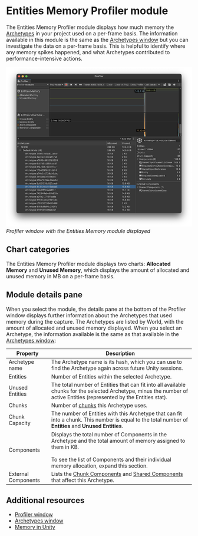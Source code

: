 # Entities Memory Profiler module

The Entities Memory Profiler module displays how much memory the [Archetypes](concepts-archetypes.md) in your project used on a per-frame basis. The information available in this module is the same as the [Archetypes window](editor-archetypes-window.md) but you can investigate the data on a per-frame basis. This is helpful to identify where any memory spikes happened, and what Archetypes contributed to performance-intensive actions. 

![](images/profiler-entities-memory.png)<br/>_Profiler window with the Entities Memory module displayed_

## Chart categories

The Entities Memory Profiler module displays two charts: **Allocated Memory** and **Unused Memory**, which displays the amount of allocated and unused memory in MB on a per-frame basis.

## Module details pane

When you select the module, the details pane at the bottom of the Profiler window displays further information about the Archetypes that used memory during the capture. The Archetypes are listed by World, with the amount of allocated and unused memory displayed. When you select an Archetype, the information available is the same as that available in the [Archetypes window](editor-archetypes-window.md):

| **Property** | **Description** |
|---|---|
| Archetype name | The Archetype name is its hash, which you can use to find the Archetype again across future Unity sessions. |
| Entities | Number of Entities within the selected Archetype. |
| Unused Entities | The total number of Entities that can fit into all available chunks for the selected Archetype, minus the number of active Entities (represented by the Entities stat). |
| Chunks | Number of [chunks](concepts-archetypes.md#archetype-chunks) this Archetype uses. |
| Chunk Capacity | The number of Entities with this Archetype that can fit into a chunk. This number is equal to the total number of **Entities** and **Unused Entities**. |
| Components | Displays the total number of Components in the Archetype and the total amount of memory assigned to them in KB. <br/><br/>To see the list of Components and their individual memory allocation, expand this section. |
| External Components | Lists the [Chunk Components](components-chunk.md) and [Shared Components](components-shared.md) that affect this Archetype. |

## Additional resources

* [Profiler window](https://docs.unity3d.com/Manual/Profiler.html)
* [Archetypes window](editor-archetypes-window.md)
* [Memory in Unity](https://docs.unity3d.com/Manual/performance-memory-overview.html)